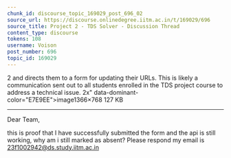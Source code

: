 ```yaml
---
chunk_id: discourse_topic_169029_post_696_02
source_url: https://discourse.onlinedegree.iitm.ac.in/t/169029/696
source_title: Project 2 - TDS Solver - Discussion Thread
content_type: discourse
tokens: 108
username: Voison
post_number: 696
topic_id: 169029
---
```


 2 and directs them to a form for updating their URLs. This is likely a communication sent out to all students enrolled in the TDS project course to address a technical issue. 2x" data-dominant-color="E7E9EE">image1366×768 127 KB

---

Dear Team,

this is proof that I have successfully submitted the form and the api is still working, why am i still marked as absent? Please respond my email is 23f1002942@ds.study.iitm.ac.in
